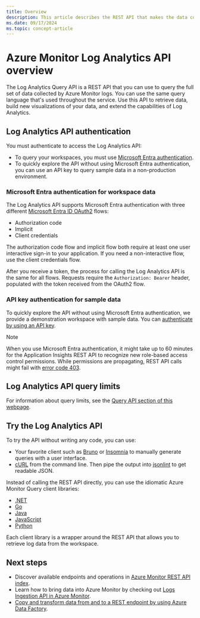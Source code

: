 ```yaml
---
title: Overview
description: This article describes the REST API that makes the data collected by Azure Log Analytics easily available.
ms.date: 09/17/2024
ms.topic: concept-article
---
```


# Azure Monitor Log Analytics API overview

The Log Analytics Query API is a REST API that you can use to query the full set of data collected by Azure Monitor logs. You can use the same query language that's used throughout the service. Use this API to retrieve data, build new visualizations of your data, and extend the capabilities of Log Analytics.

## Log Analytics API authentication

You must authenticate to access the Log Analytics API:

- To query your workspaces, you must use [Microsoft Entra authentication](/azure/active-directory/fundamentals/active-directory-whatis).
- To quickly explore the API without using Microsoft Entra authentication, you can use an API key to query sample data in a non-production environment.

<a name='azure-ad-authentication-for-workspace-data'></a>

### Microsoft Entra authentication for workspace data

The Log Analytics API supports Microsoft Entra authentication with three different [Microsoft Entra ID OAuth2](/azure/active-directory/develop/active-directory-protocols-oauth-code) flows:

* Authorization code
* Implicit
* Client credentials

The authorization code flow and implicit flow both require at least one user interactive sign-in to your application. If you need a non-interactive flow, use the client credentials flow.

After you receive a token, the process for calling the Log Analytics API is the same for all flows. Requests require the `Authorization: Bearer` header, populated with the token received from the OAuth2 flow.

### API key authentication for sample data

To quickly explore the API without using Microsoft Entra authentication, we provide a demonstration workspace with sample data. You can [authenticate by using an API key](./access-api.md#authenticate-with-a-demo-api-key).

> [!NOTE]
> When you use Microsoft Entra authentication, it might take up to 60 minutes for the Application Insights REST API to recognize new role-based access control permissions. While permissions are propagating, REST API calls might fail with [error code 403](./errors.md#insufficient-permissions).

## Log Analytics API query limits

For information about query limits, see the [Query API section of this webpage](../../service-limits.md#query-api).

## Try the Log Analytics API

To try the API without writing any code, you can use:

* Your favorite client such as [Bruno](https://www.usebruno.com/) or [Insomnia](https://insomnia.rest/) to manually generate queries with a user interface.
* [cURL](https://curl.haxx.se/) from the command line. Then pipe the output into [jsonlint](https://github.com/zaach/jsonlint) to get readable JSON.

Instead of calling the REST API directly, you can use the idiomatic Azure Monitor Query client libraries:

* [.NET](/dotnet/api/overview/azure/Monitor.Query-readme)
* [Go](https://pkg.go.dev/github.com/Azure/azure-sdk-for-go/sdk/monitor/query/azlogs)
* [Java](/java/api/overview/azure/monitor-query-readme)
* [JavaScript](/javascript/api/overview/azure/monitor-query-readme)
* [Python](/python/api/overview/azure/monitor-query-readme)

Each client library is a wrapper around the REST API that allows you to retrieve log data from the workspace.

## Next steps

* Discover available endpoints and operations in [Azure Monitor REST API index](../../fundamentals/azure-monitor-rest-api-index.md).
* Learn how to bring data into Azure Monitor by checking out [Logs Ingestion API in Azure Monitor](../logs-ingestion-api-overview.md).
* [Copy and transform data from and to a REST endpoint by using Azure Data Factory](/azure/data-factory/connector-rest?tabs=data-factory).
